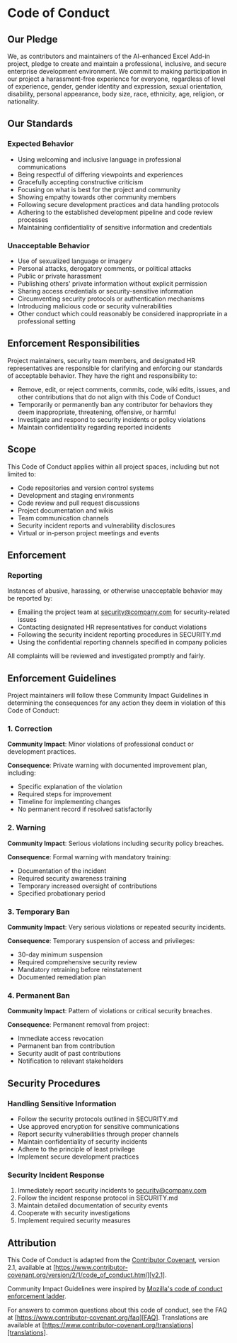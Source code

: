 # Code of Conduct

## Our Pledge

We, as contributors and maintainers of the AI-enhanced Excel Add-in project, pledge to create and maintain a professional, inclusive, and secure enterprise development environment. We commit to making participation in our project a harassment-free experience for everyone, regardless of level of experience, gender, gender identity and expression, sexual orientation, disability, personal appearance, body size, race, ethnicity, age, religion, or nationality.

## Our Standards

### Expected Behavior

* Using welcoming and inclusive language in professional communications
* Being respectful of differing viewpoints and experiences
* Gracefully accepting constructive criticism
* Focusing on what is best for the project and community
* Showing empathy towards other community members
* Following secure development practices and data handling protocols
* Adhering to the established development pipeline and code review processes
* Maintaining confidentiality of sensitive information and credentials

### Unacceptable Behavior

* Use of sexualized language or imagery
* Personal attacks, derogatory comments, or political attacks
* Public or private harassment
* Publishing others' private information without explicit permission
* Sharing access credentials or security-sensitive information
* Circumventing security protocols or authentication mechanisms
* Introducing malicious code or security vulnerabilities
* Other conduct which could reasonably be considered inappropriate in a professional setting

## Enforcement Responsibilities

Project maintainers, security team members, and designated HR representatives are responsible for clarifying and enforcing our standards of acceptable behavior. They have the right and responsibility to:

* Remove, edit, or reject comments, commits, code, wiki edits, issues, and other contributions that do not align with this Code of Conduct
* Temporarily or permanently ban any contributor for behaviors they deem inappropriate, threatening, offensive, or harmful
* Investigate and respond to security incidents or policy violations
* Maintain confidentiality regarding reported incidents

## Scope

This Code of Conduct applies within all project spaces, including but not limited to:

* Code repositories and version control systems
* Development and staging environments
* Code review and pull request discussions
* Project documentation and wikis
* Team communication channels
* Security incident reports and vulnerability disclosures
* Virtual or in-person project meetings and events

## Enforcement

### Reporting

Instances of abusive, harassing, or otherwise unacceptable behavior may be reported by:

* Emailing the project team at security@company.com for security-related issues
* Contacting designated HR representatives for conduct violations
* Following the security incident reporting procedures in SECURITY.md
* Using the confidential reporting channels specified in company policies

All complaints will be reviewed and investigated promptly and fairly.

## Enforcement Guidelines

Project maintainers will follow these Community Impact Guidelines in determining the consequences for any action they deem in violation of this Code of Conduct:

### 1. Correction

**Community Impact**: Minor violations of professional conduct or development practices.

**Consequence**: Private warning with documented improvement plan, including:
* Specific explanation of the violation
* Required steps for improvement
* Timeline for implementing changes
* No permanent record if resolved satisfactorily

### 2. Warning

**Community Impact**: Serious violations including security policy breaches.

**Consequence**: Formal warning with mandatory training:
* Documentation of the incident
* Required security awareness training
* Temporary increased oversight of contributions
* Specified probationary period

### 3. Temporary Ban

**Community Impact**: Very serious violations or repeated security incidents.

**Consequence**: Temporary suspension of access and privileges:
* 30-day minimum suspension
* Required comprehensive security review
* Mandatory retraining before reinstatement
* Documented remediation plan

### 4. Permanent Ban

**Community Impact**: Pattern of violations or critical security breaches.

**Consequence**: Permanent removal from project:
* Immediate access revocation
* Permanent ban from contribution
* Security audit of past contributions
* Notification to relevant stakeholders

## Security Procedures

### Handling Sensitive Information

* Follow the security protocols outlined in SECURITY.md
* Use approved encryption for sensitive communications
* Report security vulnerabilities through proper channels
* Maintain confidentiality of security incidents
* Adhere to the principle of least privilege
* Implement secure development practices

### Security Incident Response

1. Immediately report security incidents to security@company.com
2. Follow the incident response protocol in SECURITY.md
3. Maintain detailed documentation of security events
4. Cooperate with security investigations
5. Implement required security measures

## Attribution

This Code of Conduct is adapted from the [Contributor Covenant][homepage], version 2.1,
available at [https://www.contributor-covenant.org/version/2/1/code_of_conduct.html][v2.1].

Community Impact Guidelines were inspired by 
[Mozilla's code of conduct enforcement ladder][Mozilla CoC].

For answers to common questions about this code of conduct, see the FAQ at
[https://www.contributor-covenant.org/faq][FAQ]. Translations are available at
[https://www.contributor-covenant.org/translations][translations].

[homepage]: https://www.contributor-covenant.org
[v2.1]: https://www.contributor-covenant.org/version/2/1/code_of_conduct.html
[Mozilla CoC]: https://github.com/mozilla/diversity
[FAQ]: https://www.contributor-covenant.org/faq
[translations]: https://www.contributor-covenant.org/translations